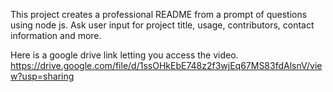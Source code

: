 This project creates a professional README from a prompt of questions using node js. Ask user input for project title, usage, contributors, contact information and more. 

Here is a google drive link letting you access the video. https://drive.google.com/file/d/1ssOHkEbE748z2f3wjEq67MS83fdAlsnV/view?usp=sharing
